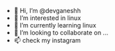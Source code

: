 - 👋 Hi, I’m @devganeshh
- 👀 I’m interested in linux
- 🌱 I’m currently learning linux 
- 💞️ I’m looking to collaborate on ...
- 📫 check my  instagram 

<!---
devganeshh/devganeshh is a ✨ special ✨ repository because its `README.md` (this file) appears on your GitHub profile.
You can click the Preview link to take a look at your changes.
--->
